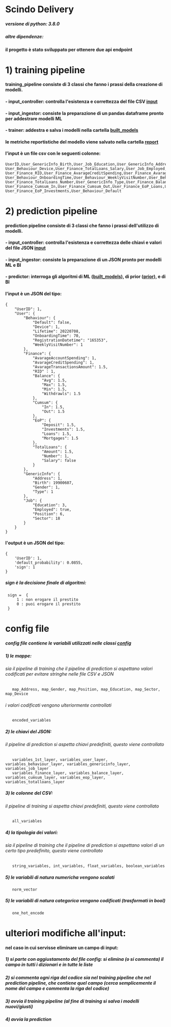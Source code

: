 # Scindo Delivery

##### versione di python: 3.8.0
##### altre dipendenze: 
#### il progetto è stato sviluppato per ottenere due api endpoint

# 1) training pipeline

#### training_pipeline consiste di 3 classi che fanno i prassi della creazione di modelli.
####   - input_controller: controlla l'esistenza e correttezza del file CSV [input](https://github.com/bizhanzahedi/scindo_final_delivery/tree/main/input)
####   - input_ingestor: consiste la preparazione di un pandas dataframe pronto per addestrare modelli ML
####   - trainer: addestra e salva i modelli nella cartella [built_models](https://github.com/bizhanzahedi/scindo_final_delivery/tree/main/built_models)
####    le metriche reportistiche del modello viene salvato nella cartella [report](https://github.com/bizhanzahedi/scindo_final_delivery/tree/main/report) 
####    l'input è un file csv con le seguenti colonne:
    UserID,User_GenericInfo_Birth,User_Job_Education,User_GenericInfo_Address,User_Job_Position,User_GenericInfo_Gender,User_Job_Sector,
    User_Behaviour_Device,User_Finance_TotalLoans_Salary,User_Job_Employed,User_Finance_Balance_Withdrawls,User_Finance_AvarageAccountSpending,
    User_Finance_RID,User_Finance_AvarageCreditSpending,User_Finance_AvarageTransactionsAmount,User_Behaviour_RegistrationDatetime,
    User_Behaviour_OnboardingTime,User_Behaviour_WeeklyVisitNumber,User_Behaviour_Lifetime,User_Finance_TotalLoans_Amount,
    User_Finance_TotalLoans_Number,User_GenericInfo_Type,User_Finance_Balance_Min,User_Finance_Balance_Max,User_Finance_Balance_Avg,
    User_Finance_Cumsum_In,User_Finance_Cumsum_Out,User_Finance_EoP_Loans,User_Finance_EoP_Mortgages,User_Finance_EoP_Deposit,
    User_Finance_EoP_Investments,User_Behaviour_Default


# 2) prediction pipeline
#### prediction pipeline consiste di 3 classi che fanno i prassi dell'utilizzo di modelli.
####   - input_controller: controlla l'esistenza e correttezza delle chiavi e valori del file JSON [input](https://github.com/bizhanzahedi/scindo_final_delivery/tree/main/input)
####   - input_ingestor: consiste la preparazione di un JSON pronto per modelli ML e BI
####   - predictor: interroga gli algoritmi di ML ([built_models](https://github.com/bizhanzahedi/scindo_final_delivery/tree/main/built_models)), di prior ([prior](https://github.com/bizhanzahedi/scindo_final_delivery/tree/main/prior_default_probability_loans/output_model)), e di BI 

####    l'input è un JSON del tipo:
    {
        "UserID": 1,
        "User": {
            "Behaviour": {
                "Default": false,
                "Device": 1,
                "Lifetime": 20220708,
                "OnboardingTime": 70,
                "RegistrationDatetime": "165353",
                "WeeklyVisitNumber": 1
            },
            "Finance": {
                "AvarageAccountSpending": 1,
                "AvarageCreditSpending": 1,
                "AvarageTransactionsAmount": 1.5,
                "RID" : 1,
                "Balance": {
                    "Avg": 1.5,
                    "Max": 1.5,
                    "Min": 1.5,
                    "Withdrawls": 1.5
                },
                "Cumsum": {
                    "In": 1.5,
                    "Out": 1.5
                },
                "EoP": {
                    "Deposit": 1.5,
                    "Investments": 1.5,
                    "Loans": 1.5,
                    "Mortgages": 1.5
                },
                "TotalLoans": {
                    "Amount": 1.5,
                    "Number": 1,
                    "Salary": false
                }
            },
            "GenericInfo": {
                "Address": 1,
                "Birth": 19900607,
                "Gender": 1,
                "Type": 1
            },
            "Job": {
                "Education": 3,
                "Employed": true,
                "Position": 6,
                "Sector": 18
            }
        }
    }
####    l'output è un JSON del tipo:
    {
        'UserID': 1, 
        'default_probability': 0.0855, 
        'sign': 1
    }

##### sign è la decisione finale di algoritmi:
     sign =  {
         1 : non erogare il prestito
         0 : puoi erogare il prestito
     }

# config file
##### config file contiene le variabili utilizzati nelle classi [config](https://github.com/bizhanzahedi/scindo_final_delivery/blob/main/config.py)

##### 1) le mappe:
######   sia il pipeline di training che il pipeline di prediction si aspettano valori codificati per evitare stringhe nelle file CSV e JSON
       map_Address, map_Gender, map_Position, map_Education, map_Sector, map_Device
######   i valori codificati vengono ulteriormente controllati
       encoded_variables


##### 2) le chiavi del JSON:
######   il pipeline di prediction si aspetta chiavi predefiniti, questo viene controllato
       variables_1st_layer, variables_user_layer, variables_behaviour_layer, variables_genericinfo_layer, variables_job_layer
       variables_finance_layer, variables_balance_layer, variables_cumsum_layer, variables_eop_layer, variables_totalloans_layer

##### 3) le colonne del CSV:
######   il pipeline di training si aspetta chiavi predefiniti, questo viene controllato
       all_variables

##### 4) la tipologia dei valori:
######   sia il pipeline di training che il pipeline di prediction si aspettano valori di un certo tipo predefinito, questo viene controllato
       string_variables, int_variables, float_variables, boolean_variables

##### 5) le variabili di natura numericha vengono scalati
       norm_vector

##### 5) le variabili di natura categorica vengono codificati (trasformati in bool)
       one_hot_encode

# ulteriori modifiche all'input:
#### nel caso in cui servisse eliminare un campo di input:
##### 1) si parte con aggiustamento del file config: si elimina (o si commenta) il campo in tutti i dizionari e in tutte le liste
##### 2) si commenta ogni riga del codice sia nel training pipeline che nel prediction pipeline, che contiene quel campo (cerca semplicemente il nome del campo e commenta la riga del codice)
##### 3) avvia il training pipeline (al fine di training si salva i modelli nuovi/giusti)
##### 4) avvia la prediction
       
